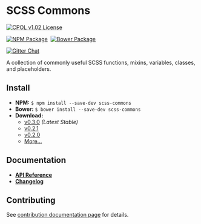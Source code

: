 SCSS Commons
=================================================

[![CPOL v1.02 License](https://img.shields.io/badge/license-CPOL--1.02-blue.svg?style=flat-square)](https://github.com/bsara/scss-commons/blob/master/LICENSE.md)

[![NPM Package](https://img.shields.io/npm/v/scss-commons.svg?style=flat-square)](https://www.npmjs.com/package/scss-commons)&nbsp;
[![Bower Package](https://img.shields.io/bower/v/scss-commons.svg?style=flat-square)](http://bower.io/search/?q=scss-commons)

[![Gitter Chat](https://badges.gitter.im/JOIN%20CHAT.svg)](https://gitter.im/bsara/scss-commons)


A collection of commonly useful SCSS functions, mixins, variables, classes, and placeholders.



## Install

- **NPM:** `$ npm install --save-dev scss-commons`
- **Bower:** `$ bower install --save-dev scss-commons`
- **Download:**
    - [v0.3.0](https://github.com/bsara/scss-commons/releases/tag/v0.3.0) *(Latest Stable)*
    - [v0.2.1](https://github.com/bsara/scss-commons/releases/tag/v0.2.1)
    - [v0.2.0](https://github.com/bsara/scss-commons/releases/tag/v0.2.0)
    - [More...](https://github.com/bsara/scss-commons/releases)



## Documentation

* **[API Reference](http://bsara.github.io/scss-commons/0.3.0)**
* **[Changelog](https://github.com/bsara/scss-commons/blob/master/CHANGELOG.md)**



## Contributing

See [contribution documentation page](https://github.com/bsara/scss-commons/blob/master/CONTRIBUTING.md) for details.
